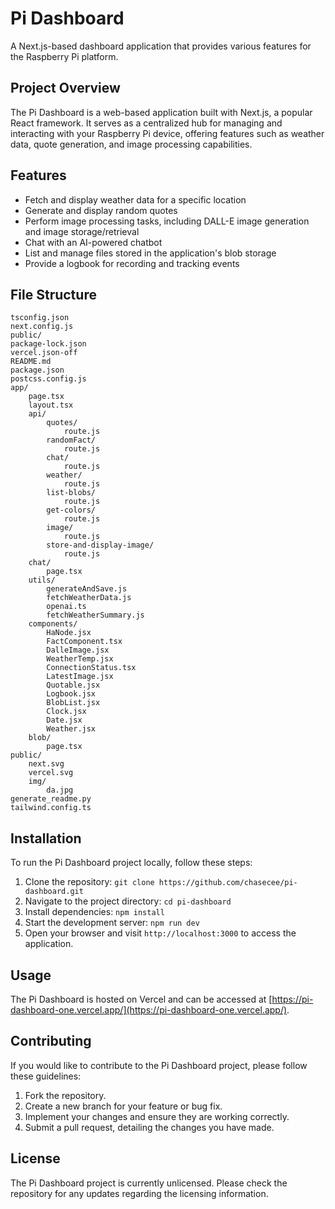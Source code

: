 # Pi Dashboard

A Next.js-based dashboard application that provides various features for the Raspberry Pi platform.

## Project Overview

The Pi Dashboard is a web-based application built with Next.js, a popular React framework. It serves as a centralized hub for managing and interacting with your Raspberry Pi device, offering features such as weather data, quote generation, and image processing capabilities.

## Features

- Fetch and display weather data for a specific location
- Generate and display random quotes
- Perform image processing tasks, including DALL-E image generation and image storage/retrieval
- Chat with an AI-powered chatbot
- List and manage files stored in the application's blob storage
- Provide a logbook for recording and tracking events

## File Structure

```
tsconfig.json
next.config.js
public/
package-lock.json
vercel.json-off
README.md
package.json
postcss.config.js
app/
    page.tsx
    layout.tsx
    api/
        quotes/
            route.js
        randomFact/
            route.js
        chat/
            route.js
        weather/
            route.js
        list-blobs/
            route.js
        get-colors/
            route.js
        image/
            route.js
        store-and-display-image/
            route.js
    chat/
        page.tsx
    utils/
        generateAndSave.js
        fetchWeatherData.js
        openai.ts
        fetchWeatherSummary.js
    components/
        HaNode.jsx
        FactComponent.tsx
        DalleImage.jsx
        WeatherTemp.jsx
        ConnectionStatus.tsx
        LatestImage.jsx
        Quotable.jsx
        Logbook.jsx
        BlobList.jsx
        Clock.jsx
        Date.jsx
        Weather.jsx
    blob/
        page.tsx
public/
    next.svg
    vercel.svg
    img/
        da.jpg
generate_readme.py
tailwind.config.ts
```

## Installation

To run the Pi Dashboard project locally, follow these steps:

1. Clone the repository: `git clone https://github.com/chasecee/pi-dashboard.git`
2. Navigate to the project directory: `cd pi-dashboard`
3. Install dependencies: `npm install`
4. Start the development server: `npm run dev`
5. Open your browser and visit `http://localhost:3000` to access the application.

## Usage

The Pi Dashboard is hosted on Vercel and can be accessed at [https://pi-dashboard-one.vercel.app/](https://pi-dashboard-one.vercel.app/).

## Contributing

If you would like to contribute to the Pi Dashboard project, please follow these guidelines:

1. Fork the repository.
2. Create a new branch for your feature or bug fix.
3. Implement your changes and ensure they are working correctly.
4. Submit a pull request, detailing the changes you have made.

## License

The Pi Dashboard project is currently unlicensed. Please check the repository for any updates regarding the licensing information.